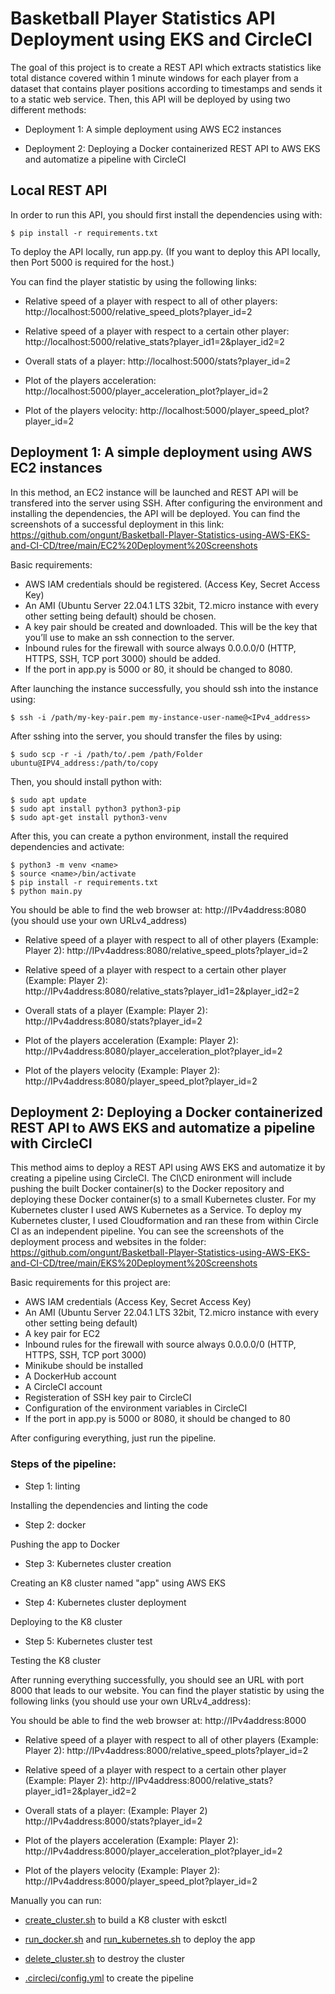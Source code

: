 
# Basketball Player Statistics API Deployment using EKS and CircleCI

The goal of this project is to create a REST API which extracts statistics like total distance covered within 1 minute windows for each player from a dataset that contains player positions according to timestamps and sends it to a static web service. Then, this API will be deployed by using two different methods: 

- Deployment 1: A simple deployment using AWS EC2 instances

- Deployment 2: Deploying a Docker containerized REST API to AWS EKS and automatize a pipeline with CircleCI


## Local REST API
In order to run this API, you should first install the dependencies using with: 
```
$ pip install -r requirements.txt
```
To deploy the API locally, run app.py. (If you want to deploy this API locally, then Port 5000 is required for the host.) 

You can find the player statistic by using the following links:  

- Relative speed of a player with respect to all of other players: 
http://localhost:5000/relative_speed_plots?player_id=2 

- Relative speed of a player with respect to a certain other player: 
http://localhost:5000/relative_stats?player_id1=2&player_id2=2 

- Overall stats of a player: 
http://localhost:5000/stats?player_id=2 

- Plot of the players acceleration: 
http://localhost:5000/player_acceleration_plot?player_id=2 

- Plot of the players velocity: 
http://localhost:5000/player_speed_plot?player_id=2 


## Deployment 1: A simple deployment using AWS EC2 instances

In this method, an EC2 instance will be launched and REST API will be transfered into the server using SSH. After configuring the environment and installing the dependencies, the API will be deployed. You can find the screenshots of a successful deployment in this link: https://github.com/ongunt/Basketball-Player-Statistics-using-AWS-EKS-and-CI-CD/tree/main/EC2%20Deployment%20Screenshots

Basic requirements: 
- AWS IAM credentials should be registered. (Access Key, Secret Access Key) 
- An AMI (Ubuntu Server 22.04.1 LTS 32bit, T2.micro instance with every other setting being default) should be chosen. 
- A key pair should be created and downloaded. This will be the key that you’ll use to make an ssh connection to the server.  
- Inbound rules for the firewall with source always 0.0.0.0/0 (HTTP, HTTPS, SSH, TCP port 3000) should be added. 
- If the port in app.py is 5000 or 80, it should be changed to 8080. 

After launching the instance successfully, you should ssh into the instance using: 

```
$ ssh -i /path/my-key-pair.pem my-instance-user-name@<IPv4_address> 
```
 
After sshing into the server, you should transfer the files by using: 
```
$ sudo scp -r -i /path/to/.pem /path/Folder ubuntu@IPV4_address:/path/to/copy 
``` 

Then, you should install python with:  
```
$ sudo apt update 
$ sudo apt install python3 python3-pip 
$ sudo apt-get install python3-venv 
```

After this, you can create a python environment, install the required dependencies and activate: 
```
$ python3 -m venv <name> 
$ source <name>/bin/activate 
$ pip install -r requirements.txt
$ python main.py 
```
You should be able to find the web browser at: http://IPv4address:8080 (you should use your own URLv4_address)
- Relative speed of a player with respect to all of other players (Example: Player 2): 
http://IPv4address:8080/relative_speed_plots?player_id=2 

- Relative speed of a player with respect to a certain other player (Example: Player 2):  
http://IPv4address:8080/relative_stats?player_id1=2&player_id2=2 

- Overall stats of a player (Example: Player 2): 
http://IPv4address:8080/stats?player_id=2 

- Plot of the players acceleration (Example: Player 2): 
http://IPv4address:8080/player_acceleration_plot?player_id=2 

- Plot of the players velocity (Example: Player 2): 
http://IPv4address:8080/player_speed_plot?player_id=2


## Deployment 2: Deploying a Docker containerized REST API to AWS EKS and automatize a pipeline with CircleCI  
This method aims to deploy a REST API using AWS EKS and automatize it by creating a pipeline using CircleCI. The CI\CD enironment will include pushing the built Docker container(s) to the Docker repository and deploying these Docker container(s) to a small Kubernetes cluster. For my Kubernetes cluster I used AWS Kubernetes as a Service. To deploy my Kubernetes cluster, I used Cloudformation and ran these from within Circle CI as an independent pipeline. 
You can see the screenshots of the deployment process and websites in the folder: https://github.com/ongunt/Basketball-Player-Statistics-using-AWS-EKS-and-CI-CD/tree/main/EKS%20Deployment%20Screenshots

Basic requirements for this project are:
- AWS IAM credentials (Access Key, Secret Access Key)
- An AMI (Ubuntu Server 22.04.1 LTS 32bit, T2.micro instance with every other setting being default)
- A key pair for EC2
- Inbound rules for the firewall with source always 0.0.0.0/0 (HTTP, HTTPS, SSH, TCP port 3000) 
- Minikube should be installed 
- A DockerHub account
- A CircleCI account
- Registeration of SSH key pair to CircleCI
- Configuration of the environment variables in CircleCI 
- If the port in app.py is 5000 or 8080, it should be changed to 80


After configuring everything, just run the pipeline.

### Steps of the pipeline:
- Step 1: linting

Installing the dependencies and linting the code

- Step 2: docker

Pushing the app to Docker

- Step 3: Kubernetes cluster creation

Creating an K8 cluster named "app" using AWS EKS 

- Step 4: Kubernetes cluster deployment

Deploying to the K8 cluster

- Step 5: Kubernetes cluster test

Testing the K8 cluster

After running everything successfully, you should see an URL with port 8000 that leads to our website. You can find the player statistic by using the following links (you should use your own URLv4_address):  

You should be able to find the web browser at: http://IPv4address:8000 
- Relative speed of a player with respect to all of other players (Example: Player 2):
http://IPv4address:8000/relative_speed_plots?player_id=2 

- Relative speed of a player with respect to a certain other player (Example: Player 2):
http://IPv4address:8000/relative_stats?player_id1=2&player_id2=2 

- Overall stats of a player: (Example: Player 2)
http://IPv4address:8000/stats?player_id=2 

- Plot of the players acceleration (Example: Player 2): 
http://IPv4address:8000/player_acceleration_plot?player_id=2 

- Plot of the players velocity (Example: Player 2): 
http://IPv4address:8000/player_speed_plot?player_id=2



Manually you can run:

- [create_cluster.sh](create_cluster.sh) to build a K8 cluster with eskctl 

- [run_docker.sh](run_docker.sh) and [run_kubernetes.sh](run_kubernetes.sh) to deploy the app

- [delete_cluster.sh](destroy_cluster.sh) to destroy the cluster

- [.circleci/config.yml](.circleci/config.yml) to create the pipeline
